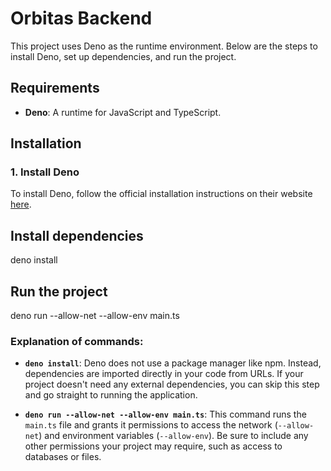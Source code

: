 # Orbitas Backend 

This project uses Deno as the runtime environment. Below are the steps to install Deno, set up dependencies, and run the project.

## Requirements

- **Deno**: A runtime for JavaScript and TypeScript.

## Installation

### 1. Install Deno

To install Deno, follow the official installation instructions on their website [here](https://docs.deno.com/runtime/).



## Install dependencies

deno install


## Run the project

deno run --allow-net --allow-env main.ts


### Explanation of commands:

- **`deno install`**: Deno does not use a package manager like npm. Instead, dependencies are imported directly in your code from URLs. If your project doesn't need any external dependencies, you can skip this step and go straight to running the application.

- **`deno run --allow-net --allow-env main.ts`**: This command runs the `main.ts` file and grants it permissions to access the network (`--allow-net`) and environment variables (`--allow-env`). Be sure to include any other permissions your project may require, such as access to databases or files.

